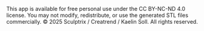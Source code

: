 This app is available for free personal use under the CC BY-NC-ND 4.0 license. You may not modify, redistribute, or use the generated STL files commercially. © 2025 Sculptrix / Creatrend / Kaelin Soll. All rights reserved.
